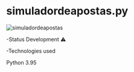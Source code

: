# simuladordeapostas.py
![simuladordeapostas](https://user-images.githubusercontent.com/74879641/119863912-789e4980-bef0-11eb-9c72-2cc262cd6fdc.png)



-Status
 Development ⚠️

-Technologies used

Python 3.95

